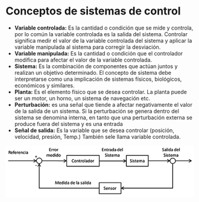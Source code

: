 # Conceptos de sistemas de control

- **Variable controlada:** Es la cantidad o condición que se mide y controla, por lo común la variable controlada es la salida del sistema. Controlar significa medir el valor de la variable controlada del sistema y aplicar la variable manipulada al sistema para corregir la desviación.
- **Variable manipulada:** Es la cantidad o condición que el controlador modifica para afectar el valor de la variable controlada.
- **Sistema:** Es la combinación de componentes que actúan juntos y realizan un objetivo determinado. El concepto de sistema debe interpretarse como una implicación de sistemas físicos, biológicos, económicos y similares.
- **Planta:** Es el elemento físico que se desea controlar. La planta puede ser un motor, un horno, un sistema de navegación etc.
- **Perturbación:** es una señal que tiende a afectar negativamente el valor de la salida de un sistema. Si la perturbación se genera dentro del sistema se denomina interna, en tanto que una perturbación externa se produce fuera del sistema y es una entrada
- **Señal de salida:** Es la variable que se desea controlar (posición, velocidad, presión, Temp.) También sele llama variable controlada.

![](../assets/Control_system.png)